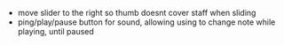 - move slider to the right so thumb doesnt cover staff when sliding
- ping/play/pause button for sound, allowing using to change note while playing, until paused